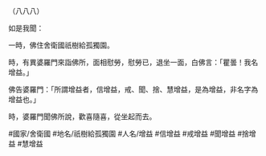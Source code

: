 （八八八）

如是我聞：

一時，佛住舍衛國祇樹給孤獨園。

時，有異婆羅門來詣佛所，面相慰勞，慰勞已，退坐一面，白佛言：「瞿曇！我名增益。」

佛告婆羅門：「所謂增益者，信增益，戒、聞、捨、慧增益，是為增益，非名字為增益也。」

時，婆羅門聞佛所說，歡喜隨喜，從坐起而去。

#國家/舍衛國
#地名/祇樹給孤獨園
#人名/增益
#信增益
#戒增益
#聞增益
#捨增益
#慧增益
